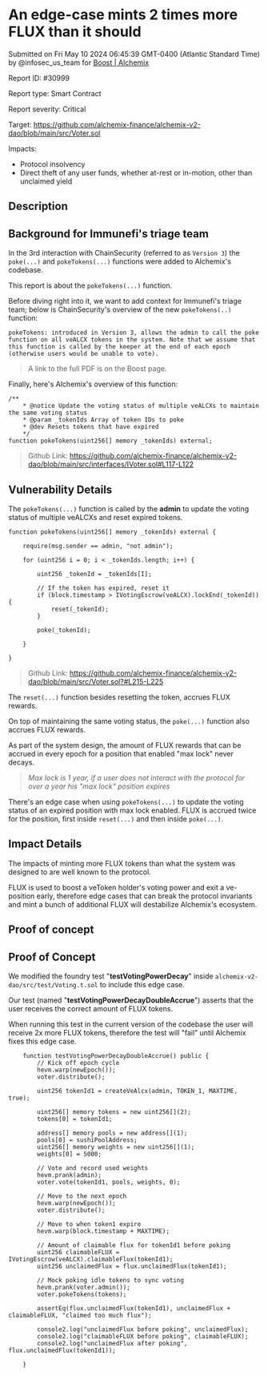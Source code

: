 
# An edge-case mints 2 times more FLUX than it should

Submitted on Fri May 10 2024 06:45:39 GMT-0400 (Atlantic Standard Time) by @infosec_us_team for [Boost | Alchemix](https://immunefi.com/bounty/alchemix-boost/)

Report ID: #30999

Report type: Smart Contract

Report severity: Critical

Target: https://github.com/alchemix-finance/alchemix-v2-dao/blob/main/src/Voter.sol

Impacts:
- Protocol insolvency
- Direct theft of any user funds, whether at-rest or in-motion, other than unclaimed yield

## Description
## Background for Immunefi's triage team

In the 3rd interaction with ChainSecurity (referred to as `Version 3`) the `poke(...)` and `pokeTokens(...)` functions were added to Alchemix's codebase.

This report is about the `pokeTokens(...)` function.

Before diving right into it, we want to add context for Immunefi's triage team; below is ChainSecurity's overview of the new `pokeTokens(..)` function:
```
pokeTokens: introduced in Version 3, allows the admin to call the poke function on all veALCX tokens in the system. Note that we assume that this function is called by the keeper at the end of each epoch (otherwise users would be unable to vote).
```
> A link to the full PDF is on the Boost page.

Finally, here's Alchemix's overview of this function:
```
/**
    * @notice Update the voting status of multiple veALCXs to maintain the same voting status
    * @param _tokenIds Array of token IDs to poke
    * @dev Resets tokens that have expired
    */
function pokeTokens(uint256[] memory _tokenIds) external;
```
> Github Link: https://github.com/alchemix-finance/alchemix-v2-dao/blob/main/src/interfaces/IVoter.sol#L117-L122

## Vulnerability Details

The `pokeTokens(...)` function is called by the **admin** to update the voting status of multiple veALCXs and reset expired tokens.

```
function pokeTokens(uint256[] memory _tokenIds) external {

    require(msg.sender == admin, "not admin");

    for (uint256 i = 0; i < _tokenIds.length; i++) {

        uint256 _tokenId = _tokenIds[I];

        // If the token has expired, reset it
        if (block.timestamp > IVotingEscrow(veALCX).lockEnd(_tokenId)) {
            reset(_tokenId);
        }

        poke(_tokenId);

    }

}
```
> Github Link: https://github.com/alchemix-finance/alchemix-v2-dao/blob/main/src/Voter.sol?#L215-L225

The `reset(...)` function besides resetting the token, accrues FLUX rewards.

On top of maintaining the same voting status, the `poke(...)` function also accrues FLUX rewards.

As part of the system design, the amount of FLUX rewards that can be accrued in every epoch for a position that enabled "max lock" never decays.
> *Max lock is 1 year, if a user does not interact with the protocol for over a year his "max lock" position expires*

There's an edge case when using `pokeTokens(...)` to update the voting status of an expired position with max lock enabled. FLUX is accrued twice for the position, first inside `reset(...)` and then inside `poke(...)`.

## Impact Details

The impacts of minting more FLUX tokens than what the system was designed to are well known to the protocol.

FLUX is used to boost a veToken holder's voting power and exit a ve-position early, therefore edge cases that can break the protocol invariants and mint a bunch of additional FLUX will destabilize Alchemix's ecosystem.

        
## Proof of concept
## Proof of Concept

We modified the foundry test "**testVotingPowerDecay**" inside `alchemix-v2-dao/src/test/Voting.t.sol` to include this edge case.

Our test (named "**testVotingPowerDecayDoubleAccrue**") asserts that the user receives the correct amount of FLUX tokens.

When running this test in the current version of the codebase the user will receive 2x more FLUX tokens, therefore the test will "fail" until Alchemix fixes this edge case.

```
    function testVotingPowerDecayDoubleAccrue() public {
        // Kick off epoch cycle
        hevm.warp(newEpoch());
        voter.distribute();

        uint256 tokenId1 = createVeAlcx(admin, TOKEN_1, MAXTIME, true);

        uint256[] memory tokens = new uint256[](2);
        tokens[0] = tokenId1;

        address[] memory pools = new address[](1);
        pools[0] = sushiPoolAddress;
        uint256[] memory weights = new uint256[](1);
        weights[0] = 5000;

        // Vote and record used weights
        hevm.prank(admin);
        voter.vote(tokenId1, pools, weights, 0);

        // Move to the next epoch
        hevm.warp(newEpoch());
        voter.distribute();

        // Move to when token1 expire
        hevm.warp(block.timestamp + MAXTIME);

        // Amount of claimable flux for tokenId1 before poking
        uint256 claimableFLUX = IVotingEscrow(veALCX).claimableFlux(tokenId1);
        uint256 unclaimedFlux = flux.unclaimedFlux(tokenId1);

        // Mock poking idle tokens to sync voting
        hevm.prank(voter.admin());
        voter.pokeTokens(tokens);

        assertEq(flux.unclaimedFlux(tokenId1), unclaimedFlux + claimableFLUX, "claimed too much flux");

        console2.log("unclaimedFlux before poking", unclaimedFlux);
        console2.log("claimableFLUX before poking", claimableFLUX);
        console2.log("unclaimedFlux after poking", flux.unclaimedFlux(tokenId1));

    }
```